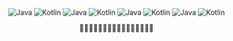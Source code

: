<p align="center">
<img alt="Java" src ="https://img.shields.io/badge/Java-007396.svg?&style=for-the-badge&logo=Java&logoColor=white"/> <img alt="Kotlin" src ="https://img.shields.io/badge/Kotlin-7F52FF.svg?&style=for-the-badge&logo=Kotlin&logoColor=white"/> <img alt="Java" src ="https://img.shields.io/badge/Java-007396.svg?&style=for-the-badge&logo=Java&logoColor=white"/> <img alt="Kotlin" src ="https://img.shields.io/badge/Kotlin-7F52FF.svg?&style=for-the-badge&logo=Kotlin&logoColor=white"/> <img alt="Java" src ="https://img.shields.io/badge/Java-007396.svg?&style=for-the-badge&logo=Java&logoColor=white"/> <img alt="Kotlin" src ="https://img.shields.io/badge/Kotlin-7F52FF.svg?&style=for-the-badge&logo=Kotlin&logoColor=white"/> <img alt="Java" src ="https://img.shields.io/badge/Java-007396.svg?&style=for-the-badge&logo=Java&logoColor=white"/> <img alt="Kotlin" src ="https://img.shields.io/badge/Kotlin-7F52FF.svg?&style=for-the-badge&logo=Kotlin&logoColor=white"/><br>
  <!--
<img alt="Minecraft Plugin" src ="https://img.shields.io/badge/Minecraft-62B47A.svg?&style=for-the-badge&logo=Minecraft&logoColor=white"/> <img alt="Spring" src ="https://img.shields.io/badge/Spring_Boot-6DB33F.svg?&style=for-the-badge&logo=SpringBoot&logoColor=white"/> <img alt="Bootstrap" src ="https://img.shields.io/badge/Bootstrap-7952B3.svg?&style=for-the-badge&logo=Bootstrap&logoColor=white"/> <img alt="JQuery" src ="https://img.shields.io/badge/JQuery-0769AD.svg?&style=for-the-badge&logo=JQuery&logoColor=white"/> <img alt="Android Studio" src ="https://img.shields.io/badge/Android_Studio-3DDC84.svg?&style=for-the-badge&logo=AndroidStudio&logoColor=white"/> <img alt="Vert.x" src ="https://img.shields.io/badge/Vert.x-782A90.svg?&style=for-the-badge&logo=Eclipse_Vertx&logoColor=white"/>
-->
</p> 
<p align="center">
🥕🥕🥕🥕🥕🥕🥕🥕🥕🥕🥕🥕🥕🥕🥕🥕
</p>


<!--
**chlwhdtn03/chlwhdtn03** is a ✨ _special_ ✨ repository because its `README.md` (this file) appears on your GitHub profile.

Here are some ideas to get you started:

- 🔭 I’m currently working on ...
- 🌱 I’m currently learning ...
- 👯 I’m looking to collaborate on ...
- 🤔 I’m looking for help with ...
- 💬 Ask me about ...
- 📫 How to reach me: ...
- 😄 Pronouns: ...
- ⚡ Fun fact: ...
-->
